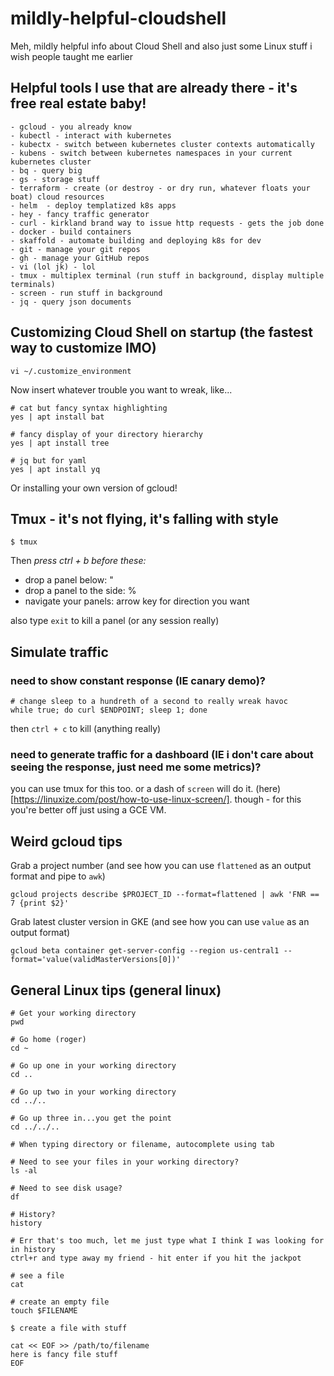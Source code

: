 # mildly-helpful-cloudshell

Meh, mildly helpful info about Cloud Shell and also just some Linux stuff i wish people taught me earlier

## Helpful tools I use that are already there - it's free real estate baby!
```
- gcloud - you already know
- kubectl - interact with kubernetes
- kubectx - switch between kubernetes cluster contexts automatically
- kubens - switch between kubernetes namespaces in your current kubernetes cluster
- bq - query big
- gs - storage stuff
- terraform - create (or destroy - or dry run, whatever floats your boat) cloud resources
- helm  - deploy templatized k8s apps
- hey - fancy traffic generator
- curl - kirkland brand way to issue http requests - gets the job done
- docker - build containers
- skaffold - automate building and deploying k8s for dev
- git - manage your git repos
- gh - manage your GitHub repos
- vi (lol jk) - lol
- tmux - multiplex terminal (run stuff in background, display multiple terminals)
- screen - run stuff in background
- jq - query json documents
```

## Customizing Cloud Shell on startup (the fastest way to customize IMO)
```
vi ~/.customize_environment
```
Now insert whatever trouble you want to wreak, like...
```
# cat but fancy syntax highlighting
yes | apt install bat

# fancy display of your directory hierarchy
yes | apt install tree

# jq but for yaml
yes | apt install yq
```
Or installing your own version of gcloud!


## Tmux - it's not flying, it's falling with style
```
$ tmux
```
Then _press ctrl + b before these:_

* drop a panel below: "
* drop a panel to the side: %
* navigate your panels: arrow key for direction you want

also type `exit` to kill a panel (or any session really)

## Simulate traffic

### need to show constant response (IE canary demo)?
```
# change sleep to a hundreth of a second to really wreak havoc
while true; do curl $ENDPOINT; sleep 1; done
```
then `ctrl + c` to kill (anything really)

### need to generate traffic for a dashboard (IE i don't care about seeing the response, just need me some metrics)?

you can use tmux for this too. or a dash of `screen` will do it. (here)[https://linuxize.com/post/how-to-use-linux-screen/]. though - for this you're better off just using a GCE VM.

## Weird gcloud tips

Grab a project number (and see how you can use `flattened` as an output format and pipe to `awk`)
```
gcloud projects describe $PROJECT_ID --format=flattened | awk 'FNR == 7 {print $2}'
```

Grab latest cluster version in GKE (and see how you can use `value` as an output format)
```
gcloud beta container get-server-config --region us-central1 --format='value(validMasterVersions[0])'
```

## General Linux tips (general linux)
```
# Get your working directory
pwd

# Go home (roger)
cd ~

# Go up one in your working directory 
cd ..

# Go up two in your working directory
cd ../..

# Go up three in...you get the point
cd ../../..

# When typing directory or filename, autocomplete using tab

# Need to see your files in your working directory?
ls -al

# Need to see disk usage?
df

# History?
history

# Err that's too much, let me just type what I think I was looking for in history
ctrl+r and type away my friend - hit enter if you hit the jackpot

# see a file
cat

# create an empty file
touch $FILENAME

$ create a file with stuff

cat << EOF >> /path/to/filename
here is fancy file stuff
EOF
```
